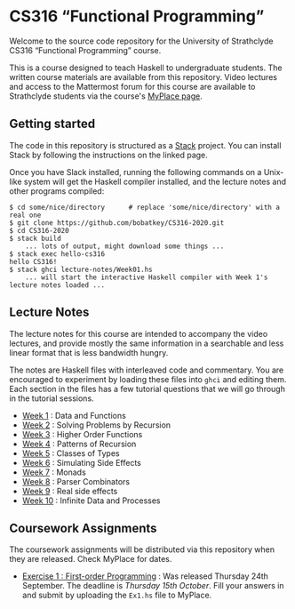 # CS316 “Functional Programming”

Welcome to the source code repository for the University of
Strathclyde CS316 “Functional Programming” course.

This is a course designed to teach Haskell to undergraduate
students. The written course materials are available from this
repository. Video lectures and access to the Mattermost forum for this
course are available to Strathclyde students via the course's [MyPlace page](https://classes.myplace.strath.ac.uk/course/view.php?id=15897).

## Getting started

The code in this repository is structured as a
[Stack](https://docs.haskellstack.org/en/stable/README/) project. You
can install Stack by following the instructions on the linked page.

Once you have Slack installed, running the following commands on a
Unix-like system will get the Haskell compiler installed, and the
lecture notes and other programs compiled:

```
$ cd some/nice/directory      # replace 'some/nice/directory' with a real one
$ git clone https://github.com/bobatkey/CS316-2020.git
$ cd CS316-2020
$ stack build
    ... lots of output, might download some things ...
$ stack exec hello-cs316
hello CS316!
$ stack ghci lecture-notes/Week01.hs
    ... will start the interactive Haskell compiler with Week 1's lecture notes loaded ...
```

## Lecture Notes

The lecture notes for this course are intended to accompany the video
lectures, and provide mostly the same information in a searchable and
less linear format that is less bandwidth hungry.

The notes are Haskell files with interleaved code and commentary. You
are encouraged to experiment by loading these files into `ghci` and
editing them. Each section in the files has a few tutorial questions
that we will go through in the tutorial sessions.

- [Week 1](lecture-notes/Week01.hs) : Data and Functions
- [Week 2](lecture-notes/Week02.hs) : Solving Problems by Recursion
- [Week 3](lecture-notes/Week03.hs) : Higher Order Functions
- [Week 4](lecture-notes/Week04.hs) : Patterns of Recursion
- [Week 5](lecture-notes/Week05.hs) : Classes of Types
- [Week 6](lecture-notes/Week06.hs) : Simulating Side Effects
- [Week 7](lecture-notes/Week07.hs) : Monads
- [Week 8](lecture-notes/Week08.hs) : Parser Combinators
- [Week 9](lecture-notes/Week09.hs) : Real side effects
- [Week 10](lecture-notes/Week10.hs) : Infinite Data and Processes

## Coursework Assignments

The coursework assignments will be distributed via this repository
when they are released. Check MyPlace for dates.

- [Exercise 1 : First-order Programming](exercises/Ex1.hs) : Was released Thursday 24th September. The deadline is *Thursday 15th October*. Fill your answers in and submit by uploading the `Ex1.hs` file to MyPlace.
